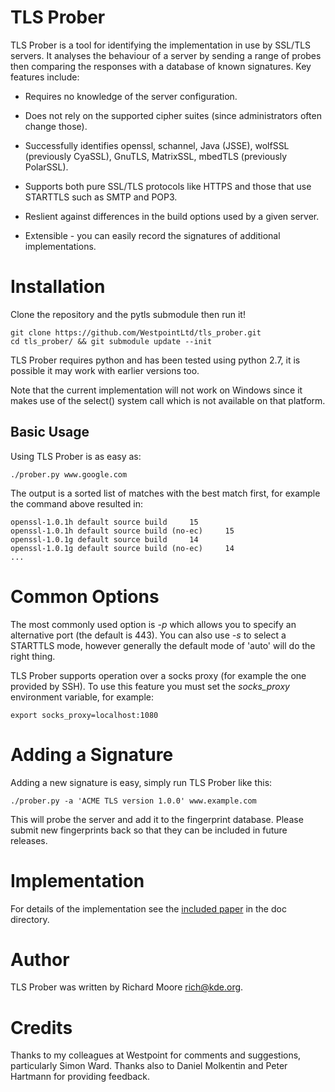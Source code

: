 # TLS Prober

TLS Prober is a tool for identifying the implementation in use by SSL/TLS
servers. It analyses the behaviour of a server by sending a range of probes
then comparing the responses with a database of known signatures. Key features
include:

 * Requires no knowledge of the server configuration.

 * Does not rely on the supported cipher suites (since administrators often
   change those).

 * Successfully identifies openssl, schannel, Java (JSSE), wolfSSL (previously
   CyaSSL), GnuTLS, MatrixSSL, mbedTLS (previously PolarSSL).

 * Supports both pure SSL/TLS protocols like HTTPS and those that use STARTTLS
   such as SMTP and POP3.

 * Reslient against differences in the build options used by a given server.

 * Extensible - you can easily record the signatures of additional
   implementations.

# Installation

Clone the repository and the pytls submodule then run it!

```
git clone https://github.com/WestpointLtd/tls_prober.git
cd tls_prober/ && git submodule update --init
```

TLS Prober requires python and has been tested using python 2.7, it is
possible it may work with earlier versions too.

Note that the current implementation will not work on Windows since it makes
use of the select() system call which is not available on that platform.

## Basic Usage

Using TLS Prober is as easy as:

```
./prober.py www.google.com
```

The output is a sorted list of matches with the best match first, for example
the command above resulted in:

```
openssl-1.0.1h default source build     15
openssl-1.0.1h default source build (no-ec)     15
openssl-1.0.1g default source build     14
openssl-1.0.1g default source build (no-ec)     14
...
```

# Common Options

The most commonly used option is *-p* which allows you to specify an
alternative port (the default is 443). You can also use *-s* to select a
STARTTLS mode, however generally the default mode of 'auto' will do the right
thing.

TLS Prober supports operation over a socks proxy (for example the one provided
by SSH). To use this feature you must set the *socks_proxy* environment
variable, for example:

```
export socks_proxy=localhost:1080
```

# Adding a Signature

Adding a new signature is easy, simply run TLS Prober like this:

```
./prober.py -a 'ACME TLS version 1.0.0' www.example.com
```

This will probe the server and add it to the fingerprint database. Please
submit new fingerprints back so that they can be included in future releases.

# Implementation

For details of the implementation see the [included paper](doc/tls_prober.md)
in the doc directory.

# Author

TLS Prober was written by Richard Moore <rich@kde.org>.

# Credits

Thanks to my colleagues at Westpoint for comments and suggestions,
particularly Simon Ward. Thanks also to Daniel Molkentin and Peter Hartmann
for providing feedback.

